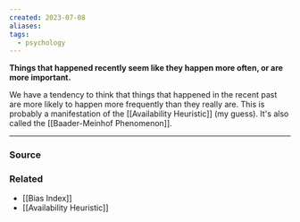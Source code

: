 ```yaml
---
created: 2023-07-08
aliases: 
tags:
  - psychology
---
```

**Things that happened recently seem like they happen more often, or are more important.**

We have a tendency to think that things that happened in the recent past are more likely to happen more frequently than they really are. This is probably a manifestation of the [[Availability Heuristic]] (my guess).  It's also called the [[Baader-Meinhof Phenomenon]].

****
### Source

### Related
- [[Bias Index]] 
- [[Availability Heuristic]]